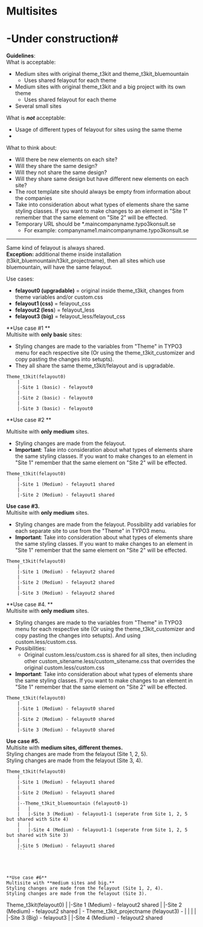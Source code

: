 # Multisites

# -Under construction#
**Guidelines**:  
What is acceptable: 
* Medium sites with original theme_t3kit and theme_t3kit_bluemountain
	* Uses shared felayout for each theme  
* Medium sites with original theme_t3kit and a big project with its own theme  
	* Uses shared felayout for each theme 
* Several small sites  


What is ***not*** acceptable:  
* Usage of different types of felayout for sites using the same theme  
* 

What to think about: 
* Will there be new elements on each site?  
* Will they share the same design?  
* Will they not share the same design?  
* Will they share same design but have different new elements on each site? 
* The root template site should always be empty from information about the companies 
* Take into consideration about what types of elements share the same styling classes. If you want to make changes to an element in "Site 1" remember that the same element on "Site 2" will be effected. 
* Temporary URL should be *.maincompanyname.typo3konsult.se
	* For example: companyname1.maincompanyname.typo3konsult.se



---

Same kind of felayout is always shared.  
**Exception:** additional theme inside installation (t3kit_bluemountain/t3kit_projectname), then all sites which use bluemountain, will have the same felayout.

Use cases:

* **felayout0 (upgradable)** 	= original inside theme_t3kit, changes from theme variables and/or custom.css
* **felayout1 (css)** 		= felayout_css
* **felayout2 (less**) 		= felayout_less
* **felayout3 (big)** 		= felayout_less/felayout_css


**Use case #1  **  
Multisite with **only basic** sites:  
* Styling changes are made to the variables from "Theme" in TYPO3 menu for each respective site (Or using the theme_t3kit_customizer and copy pasting the changes into setupts).
* They all share the same theme_t3kit/felayout and is upgradable.  
 
```
Theme_t3kit(felayout0)  
	|  
	|-Site 1 (basic) - felayout0   
	|  
	|-Site 2 (basic) - felayout0   
	|  
	|-Site 3 (basic) - felayout0   
```


**Use case #2 ** 
 
Multisite with **only medium** sites.
* Styling changes are made from the felayout.  
* **Important**: Take into consideration about what types of elements share the same styling classes. If you want to make changes to an element in "Site 1" remember that the same element on "Site 2" will be effected.  

```
Theme_t3kit(felayout0)
	|
	|-Site 1 (Medium) - felayout1 shared
	|
	|-Site 2 (Medium) - felayout1 shared
```



**Use case #3.**  
Multisite with **only medium** sites.
* Styling changes are made from the felayout. Possibility add variables for each separate site to use from the "Theme" in TYPO3 menu.
* **Important**:  Take into consideration about what types of elements share the same styling classes. If you want to make changes to an element in "Site 1" remember that the same element on "Site 2" will be effected.

```
Theme_t3kit(felayout0)
	|
	|-Site 1 (Medium) - felayout2 shared 
	|
	|-Site 2 (Medium) - felayout2 shared
	|
	|-Site 3 (Medium) - felayout2 shared
```





**Use case #4. **   
Multisite with **only medium** sites.
* Styling changes are made to the variables from "Theme" in TYPO3 menu for each respective site (Or using the theme_t3kit_customizer and copy pasting the changes into setupts). And using custom.less/custom.css. 
* Possibilities: 
  * Original custom.less/custom.css is shared for all sites, then including other custom_sitename.less/custom_sitename.css that overrides the original custom.less/custom.css
* **Important**: Take into consideration about what types of elements share the same styling classes. If you want to make changes to an element in "Site 1" remember that the same element on "Site 2" will be effected. 

```
Theme_t3kit(felayout0)
	|
	|-Site 1 (Medium) - felayout0 shared 
	|
	|-Site 2 (Medium) - felayout0 shared
	|
	|-Site 3 (Medium) - felayout0 shared
``` 




**Use case #5.**  
Multisite with **medium sites, different themes.**  
Styling changes are made from the felayout (Site 1, 2, 5).  
Styling changes are made from the felayout (Site 3, 4).  
```
Theme_t3kit(felayout0)
	|
	|-Site 1 (Medium) - felayout1 shared
	|
	|-Site 2 (Medium) - felayout1 shared
	|
	|--Theme_t3kit_bluemountain (felayout0-1)
	|	|
	|	|-Site 3 (Medium) - felayout1-1 (seperate from Site 1, 2, 5 but shared with Site 4)
	|	|
	|	|-Site 4 (Medium) - felayout1-1 (seperate from Site 1, 2, 5 but shared with Site 3)
	|
	|-Site 5 (Medium) - felayout1 shared
    ```




**Use case #6**  
Multisite with **medium sites and big.**  
Styling changes are made from the felayout (Site 1, 2, 4).  
Styling changes are made from the felayout (Site 3).  
```
Theme_t3kit(felayout0)
	|
	|-Site 1 (Medium) - felayout2 shared 
	|
	|-Site 2 (Medium) - felayout2 shared
	|
	-
Theme_t3kit_projectname (felayout3)
	-	|
	|	|
	|	|-Site 3 (Big) - felayout3
	|
	|-Site 4 (Medium) - felayout2 shared
```
